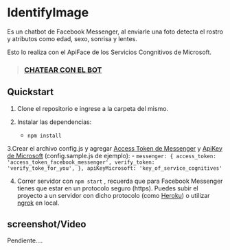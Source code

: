 # IdentifyImage
Es un chatbot de Facebook Messenger, al enviarle una foto detecta el rostro y atributos como edad, sexo, sonrisa y lentes.

Esto lo realiza con el ApiFace de los Servicios Congnitivos de Microsoft.

> ### [CHATEAR CON EL BOT](https://m.me/IdentifyImage)

## Quickstart
1. Clone el repositorio e ingrese a la carpeta del mismo.

2. Instalar las dependencias:
    - ```npm install ```

3.Crear el archivo config.js y agregar [Access Token de Messenger](https://developers.facebook.com) y [ApiKey de Microsoft](https://azure.microsoft.com/en-us/services/cognitive-services/) (config.sample.js de ejemplo):
    - 
    ```
    messenger: {
      access_token: 'access_token_facebook_messenger',
      verify_token: 'verify_toke_for_you',
    },
    apiKeyMicrosoft: 'key_of_service_cognitives'
    ```

4. Correr servidor con ``` npm start ``` , recuerda que para Facebook Messenger tienes que estar en un protocolo seguro (https). Puedes subir el proyecto a un servidor con dicho protocolo (como [Heroku](https://heroku.com/)) o utilizar [ngrok](https://ngrok.com/) en local.


## screenshot/Video

Pendiente....